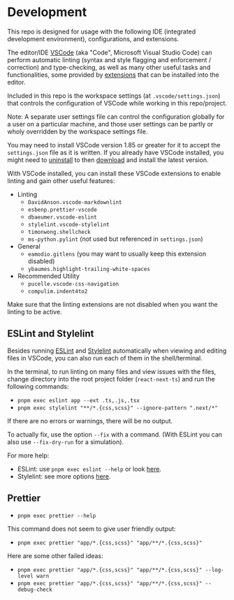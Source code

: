# Development

This repo is designed for usage with the following IDE (integrated development
environment), configurations, and extensions.

The editor/IDE [VSCode](https://code.visualstudio.com/) (aka "Code", Microsoft
Visual Studio Code) can perform automatic linting (syntax and style flagging and
enforcement / correction) and type-checking, as well as many other useful tasks
and functionalities, some provided by
[extensions](https://code.visualstudio.com/docs/editor/extension-marketplace)
that can be installed into the editor.

Included in this repo is the workspace settings (at `.vscode/settings.json`)
that controls the configuration of VSCode while working in this repo/project.

Note: A separate user settings file can control the configuration globally for a
user on a particular machine, and those user settings can be partly or wholy
overridden by the workspace settings file.

You may need to install VSCode version 1.85 or greater for it to accept the
`settings.json` file as it is written. If you already have VSCode installed, you
might need to [uninstall](https://code.visualstudio.com/docs/setup/uninstall)
to then [download](https://code.visualstudio.com/Download) and install the
latest version.

With VSCode installed, you can install these VSCode extensions to enable linting
and gain other useful features:

* Linting
  * `DavidAnson.vscode-markdownlint`
  * `esbenp.prettier-vscode`
  * `dbaeumer.vscode-eslint`
  * `stylelint.vscode-stylelint`
  * `timonwong.shellcheck`
  * `ms-python.pylint` (not used but referenced in `settings.json`)
* General
  * `eamodio.gitlens`  (you may want to usually keep this extension disabled)
  * `ybaumes.highlight-trailing-white-spaces`
* Recommended Utility
  * `pucelle.vscode-css-navigation`
  * `compulim.indent4to2`

Make sure that the linting extensions are not disabled when you want the linting
to be active.

## ESLint and Stylelint

Besides running [ESLint](https://eslint.org/) and
[Stylelint](https://stylelint.io/) automatically when viewing and editing files
in VSCode, you can also run each of them in the shell/terminal.

In the terminal, to run linting on many files and view issues with the files,
change directory into the root project folder (`react-next-ts`) and run the
following commands:

* `pnpm exec eslint app --ext .ts,.js,.tsx`
* `pnpm exec stylelint "**/*.{css,scss}" --ignore-pattern ".next/*"`

If there are no errors or warnings, there will be no output.

To actually fix, use the option `--fix` with a command.  (With ESLint you can
also use `--fix-dry-run` for a simulation).

For more help:

* ESLint: use `pnpm exec eslint --help` or look
  [here](https://eslint.org/docs/latest/use/command-line-interface).
* Stylelint: see more options [here](https://stylelint.io/user-guide/options/).

## Prettier

* `pnpm exec prettier --help`

This command does not seem to give user friendly output:

* `pnpm exec prettier "app/*.{css,scss}" "app/**/*.{css,scss}"`

Here are some other failed ideas:

* `pnpm exec prettier "app/*.{css,scss}" "app/**/*.{css,scss}" --log-level warn`
* `pnpm exec prettier "app/*.{css,scss}" "app/**/*.{css,scss}" --debug-check`
